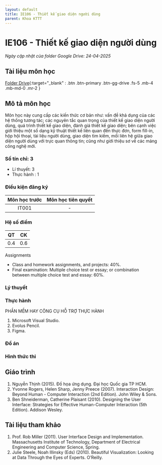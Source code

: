 ```yaml
---
layout: default
title: IE106 - Thiết kế giao diện người dùng
parent: Khoa KTTT
---
```


# IE106 - Thiết kế giao diện người dùng

*Ngày cập nhật của folder Google Drive: 24-04-2025*
## Tài liệu môn học

[Folder Drive](https://drive.google.com/drive/folders/1KjmQc-DsvNHtgATzmhu2OD1PA0sKo76N?usp=drive_link){:target="_blank" : .btn .btn-primary .btn-gg-drive .fs-5 .mb-4 .mb-md-0 .mr-2 }

## Mô tả môn học
Môn học này cung cấp các kiến thức cơ bản như: vấn đề khả dụng của các hệ thống
tương tác; các nguyên tắc quan trọng của thiết kế giao diện người dùng, quá trình thiết
kế giao diện, đánh giá thiết kế giao diện; bên cạnh việc giới thiệu một số dạng kỹ thuật
thiết kế liên quan đến thực đơn, form fill-in, hộp hội thoại, tài liệu người dùng, giao
diện tìm kiếm, mối liên hệ giữa giao diện người dùng với trực quan thông tin; cũng như
giới thiệu sơ về các mảng công nghệ mới.
### Số tín chỉ: 3
- Lí thuyết: 3
- Thực hành : 1
### Điều kiện đăng ký

| Môn học trước | Môn học tiên quyết |  
|------|-----|  
| <center> IT001</center> | <center>-</center> |  

### Hệ số điểm

| QT | CK |    
|----|----|    
| <center>0.4</center> | <center>0.6</center> |    

Assignments
+ Class and homework assignments, and
projects: 40%.
+ Final examination:  Multiple choice test or essay; or combination between multiple choice test and essay: 60%.

### Lý thuyết
### Thực hành
PHẦN MỀM HAY CÔNG CỤ HỖ TRỢ THỰC HÀNH
1. Microsoft Visual Studio.
2. Evolus Pencil.
3. Figma.

### Đồ án
### Hình thức thi

## Giáo trình
1. Nguyễn Thịnh (2015). Đồ họa ứng dụng. Đại học Quốc gia TP HCM.
2. Yvonne Rogers, Helen Sharp, Jenny Preece (2007). Interaction Design: Beyond
Human - Computer Interaction (2nd Edition). John Wiley & Sons.
3. Ben Shneiderman, Catherine Plaisant (2010). Designing the User Interface:
Strategies for Effective Human-Computer Interaction (5th Edition). Addison Wesley.
## Tài liệu tham khảo
1. Prof. Rob Miller (2011). User Interface Design and Implementation. Massachusetts
Institute of Technology, Department of Electrical Engineering and Computer
Science, Spring.
2. Julie Steele, Noah Illinsky (Eds) (2010). Beautiful Visualization: Looking at Data
Through the Eyes of Experts. O’Reilly.
